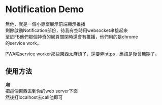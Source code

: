 # Notification Demo

無他，就是一個小專案展示前端顯示推播  
剩餘啟動Notification部份，待我有空時用websocket串接起來  
至於FB他們那個神奇的網頁關閉時還會有推播，他們用的是chrome  
的service work。

PWA啦service worker那些東西太麻煩了，還要弄https，應該是後會無期了。

## 使用方法

_***無***_  
把這個東西丟到你的web server下面  
然後打localhost去call他即可